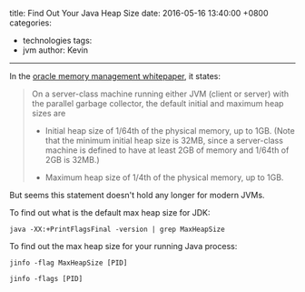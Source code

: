 title: Find Out Your Java Heap Size
date: 2016-05-16 13:40:00 +0800
categories:
 - technologies
tags:
 - jvm
author: Kevin
---

In the [oracle memory management whitepaper](http://www.oracle.com/technetwork/java/javase/memorymanagement-whitepaper-150215.pdf), it states:

<!-- more -->

> On a server-class machine running either JVM (client or server) with the parallel garbage collector, the default
> initial and maximum heap sizes are
>
> * Initial heap size of 1/64th of the physical memory, up to 1GB. (Note that the minimum initial heap size
> is 32MB, since a server-class machine is defined to have at least 2GB of memory and 1/64th of 2GB is
> 32MB.)
>
> * Maximum heap size of 1/4th of the physical memory, up to 1GB.

But seems this statement doesn't hold any longer for modern JVMs.

To find out what is the default max heap size for JDK:

	java -XX:+PrintFlagsFinal -version | grep MaxHeapSize
	
To find out the max heap size for your running Java process:

	jinfo -flag MaxHeapSize [PID]
	
	jinfo -flags [PID]
